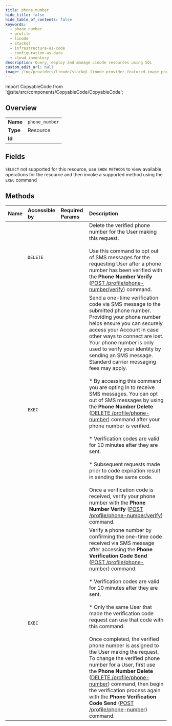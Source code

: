 ```yaml
---
title: phone_number
hide_title: false
hide_table_of_contents: false
keywords:
  - phone_number
  - profile
  - linode    
  - stackql
  - infrastructure-as-code
  - configuration-as-data
  - cloud inventory
description: Query, deploy and manage Linode resources using SQL
custom_edit_url: null
image: /img/providers/linode/stackql-linode-provider-featured-image.png
---
```


import CopyableCode from '@site/src/components/CopyableCode/CopyableCode';




## Overview
<table><tbody>
<tr><td><b>Name</b></td><td><code>phone_number</code></td></tr>
<tr><td><b>Type</b></td><td>Resource</td></tr>
<tr><td><b>Id</b></td><td><CopyableCode code="linode.profile.phone_number" /></td></tr>
</tbody></table>

## Fields
`SELECT` not supported for this resource, use `SHOW METHODS` to view available operations for the resource and then invoke a supported method using the `EXEC` command  
## Methods
| Name | Accessible by | Required Params | Description |
|:-----|:--------------|:----------------|:------------|
| <CopyableCode code="deleteProfilePhoneNumber" /> | `DELETE` |  | Delete the verified phone number for the User making this request.<br /><br />Use this command to opt out of SMS messages for the requesting User after a phone number has been verified with the **Phone Number Verify** ([POST /profile/phone-number/verify](/docs/api/profile/#phone-number-verify)) command.<br /> |
| <CopyableCode code="postProfilePhoneNumber" /> | `EXEC` | <CopyableCode code="data__iso_code, data__phone_number" /> | Send a one-time verification code via SMS message to the submitted phone number. Providing your phone number helps ensure you can securely access your Account in case other ways to connect are lost. Your phone number is only used to verify your identity by sending an SMS message. Standard carrier messaging fees may apply.<br /><br />* By accessing this command you are opting in to receive SMS messages. You can opt out of SMS messages by using the **Phone Number Delete** ([DELETE /profile/phone-number](/docs/api/profile/#phone-number-delete)) command after your phone number is verified.<br /><br />* Verification codes are valid for 10 minutes after they are sent.<br /><br />* Subsequent requests made prior to code expiration result in sending the same code.<br /><br />Once a verification code is received, verify your phone number with the **Phone Number Verify** ([POST /profile/phone-number/verify](/docs/api/profile/#phone-number-verify)) command.<br /> |
| <CopyableCode code="postProfilePhoneNumberVerify" /> | `EXEC` | <CopyableCode code="data__otp_code" /> | Verify a phone number by confirming the one-time code received via SMS message after accessing the **Phone Verification Code Send** ([POST /profile/phone-number](/docs/api/profile/#phone-number-verification-code-send)) command.<br /><br />* Verification codes are valid for 10 minutes after they are sent.<br /><br />* Only the same User that made the verification code request can use that code with this command.<br /><br />Once completed, the verified phone number is assigned to the User making the request. To change the verified phone number for a User, first use the **Phone Number Delete** ([DELETE /profile/phone-number](/docs/api/profile/#phone-number-delete)) command, then begin the verification process again with the **Phone Verification Code Send** ([POST /profile/phone-number](/docs/api/profile/#phone-number-verification-code-send)) command.<br /> |
